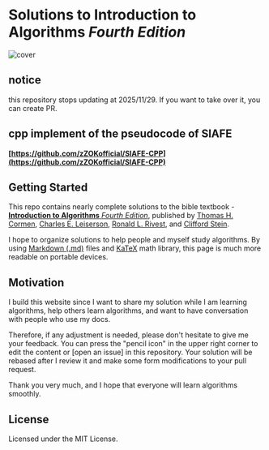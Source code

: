 # Solutions to **Introduction to Algorithms** _Fourth Edition_

![cover](./docs//assets/cover.png)

## notice

this repository stops updating at 2025/11/29. If you want to take over it, you can create PR.

## cpp implement of the pseudocode of SIAFE

**[https://github.com/zZOKofficial/SIAFE-CPP](https://github.com/zZOKofficial/SIAFE-CPP)**

## Getting Started

This repo contains nearly complete solutions to the bible textbook - [**Introduction to Algorithms** _Fourth Edition_](https://mitpress.mit.edu/books/introduction-algorithms-Fourth-edition), published by [Thomas H. Cormen](https://mitpress.mit.edu/contributors/thomas-h-cormen), [Charles E. Leiserson](https://mitpress.mit.edu/contributors/charles-e-leiserson), [Ronald L. Rivest](https://mitpress.mit.edu/contributors/ronald-l-rivest), and [Clifford Stein](https://mitpress.mit.edu/contributors/clifford-stein).

I hope to organize solutions to help people and myself study algorithms. By using [Markdown (.md)](https://en.wikipedia.org/wiki/Markdown) files and [KaTeX](https://katex.org) math library, this page is much more readable on portable devices.

## Motivation

I build this website since I want to share my solution while I am learning algorithms, help others learn algorithms, and want to have conversation with people who use my docs.

Therefore, if any adjustment is needed, please don't hesitate to give me your feedback. You can press the "pencil icon" in the upper right corner to edit the content or [open an issue] in this repository. Your solution will be rebased after I review it and make some form modifications to your pull request.

Thank you very much, and I hope that everyone will learn algorithms smoothly.

## License

Licensed under the MIT License.

